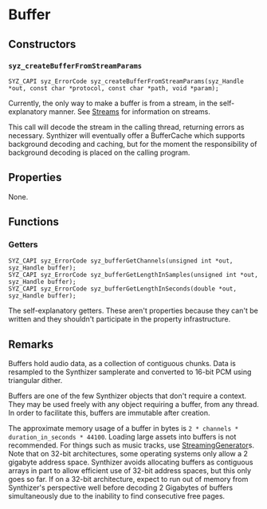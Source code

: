 # Buffer

## Constructors

### `syz_createBufferFromStreamParams`

```
SYZ_CAPI syz_ErrorCode syz_createBufferFromStreamParams(syz_Handle *out, const char *protocol, const char *path, void *param);
```

Currently, the only way to make a buffer is from a stream, in the self-explanatory manner. See [Streams](../concepts/streams.md) for information on streams.

This call will decode the stream in the calling thread, returning errors as necessary. Synthizer will eventually offer a BufferCache which supports background decoding and caching, but for the moment the responsibility of background decoding is placed on the calling program.

## Properties

None.

## Functions

### Getters

```
SYZ_CAPI syz_ErrorCode syz_bufferGetChannels(unsigned int *out, syz_Handle buffer);
SYZ_CAPI syz_ErrorCode syz_bufferGetLengthInSamples(unsigned int *out, syz_Handle buffer);
SYZ_CAPI syz_ErrorCode syz_bufferGetLengthInSeconds(double *out, syz_Handle buffer);
```

The self-explanatory getters. These aren't properties because they can't be written and they shouldn't participate in the property infrastructure.

## Remarks

Buffers hold audio data, as a collection of contiguous chunks.  Data is resampled to the Synthizer samplerate and converted to 16-bit PCM using triangular dither.

Buffers are one of the few Synthizer objects that don't require a context.  They may be used freely with any object requiring a buffer, from any thread.  In order to facilitate this, buffers are immutable after creation.

The approximate memory usage of a buffer in bytes is `2 * channels * duration_in_seconds * 44100`.  Loading large assets into buffers is not recommended. For things such as music tracks, use [StreamingGenerator](./streaming_generator.md)s.  Note that on 32-bit architectures, some operating systems only allow a 2 gigabyte address space.  Synthizer avoids allocating buffers as contiguous arrays in part to allow efficient use of 32-bit address spaces, but this only goes so far.  If on a 32-bit architecture, expect to run out of memory from Synthizer's perspective well before decoding 2 Gigabytes of buffers simultaneously due to the inability to find consecutive free pages.
